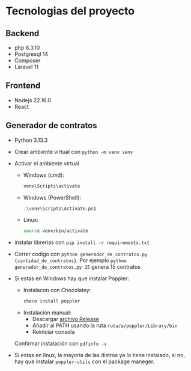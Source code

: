 # Tecnologias del proyecto

## Backend

* php 8.3.10
* Postgresql 14
* Composer
* Laravel 11

## Frontend

* Nodejs 22.16.0
* React


## Generador de contratos

* Python 3.13.3

* Crear ambiente virtual con `python -m venv venv`

* Activar el ambiente virtual
  * Windows (cmd):
    ```bash
    venv\Scripts\activate
    ```
  * Windows (PowerShell):
    ```bash
    .\venv\Scripts\Activate.ps1
    ```
  * Linux:
    ```bash
    source venv/bin/activate
    ```
  
* instalar librerias con `pip install -r requirements.txt`

* Correr codigo con `python generador_de_contratos.py {cantidad_de_contratos}`.
  Por ejemplo `python generador_de_contratos.py 15`  genera 15 contratos

* Si estas en Windows hay que instalar Poppler:
  * Instalacon con Chocolatey:
      ```bash
      choco install poppler
      ```
  * Instalación manual:
    * Descargar [archivo Release](https://github.com/oschwartz10612/poppler-windows/releases/tag/v24.08.0-0)
    * Añadir al PATH usando la ruta `ruta/a/poppler/Library/bin`
    * Reiniciar consola
  
  Confirmar instalación con `pdfinfo -v`
* Si estas en linux, la mayoria de las distros ya lo tiene instalado, si no, hay que instalar `poppler-utils` con el package maneger.


